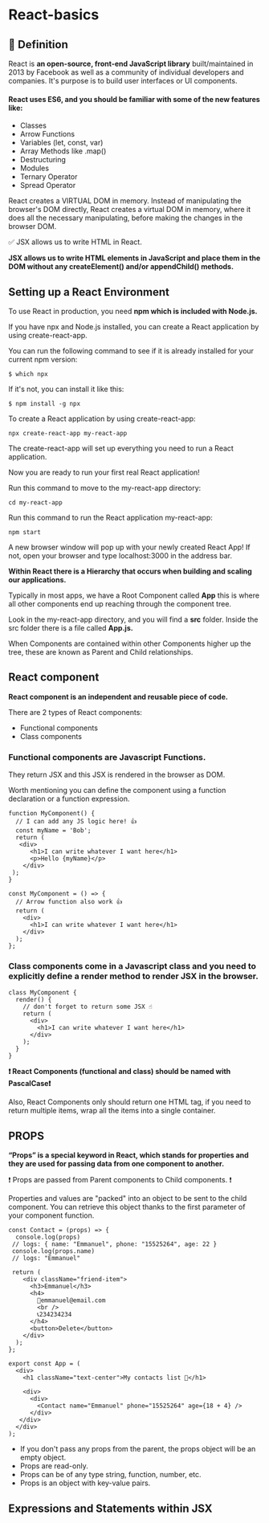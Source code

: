 # React-basics
## 📖 Definition ##
React is **an open-source, front-end JavaScript library** built/maintained in 2013 by Facebook as well as a community of individual developers and companies.
It's purpose is to build user interfaces or UI components.

#### React uses ES6, and you should be familiar with some of the new features like: ####

- Classes
- Arrow Functions
- Variables (let, const, var)
- Array Methods like .map()
- Destructuring
- Modules
- Ternary Operator
- Spread Operator

React creates a VIRTUAL DOM in memory. Instead of manipulating the browser's DOM directly, React creates a virtual DOM in memory, 
where it does all the necessary manipulating, before making the changes in the browser DOM.

✅ JSX allows us to write HTML in React. 

**JSX allows us to write HTML elements in JavaScript and place them in the DOM without any createElement()  and/or appendChild() methods.**

## Setting up a React Environment ##

To use React in production, you need **npm which is included with Node.js.**


If you have npx and Node.js installed, you can create a React application by using create-react-app.

You can run the following command to see if it is already installed for your current npm version:

```
$ which npx
```
If it's not, you can install it like this:

```
$ npm install -g npx
```

To create a React application by using create-react-app: 

```
npx create-react-app my-react-app
```

The create-react-app will set up everything you need to run a React application.

Now you are ready to run your first real React application!

Run this command to move to the my-react-app directory:
```
cd my-react-app
```
Run this command to run the React application my-react-app:

```
npm start
```
A new browser window will pop up with your newly created React App! If not, open your browser and type localhost:3000 in the address bar.

**Within React there is a Hierarchy that occurs when building and scaling our applications.**

Typically in most apps, we have a Root Component called **App** this is where all other components end up reaching through the component tree.

Look in the my-react-app directory, and you will find a **src** folder. Inside the src folder there is a file called **App.js.**

When Components are contained within other Components higher up the tree, these are known as Parent and Child relationships.


## React component ##
**React component  is an independent and reusable piece of code.**


There are 2 types of React components:
- Functional components
- Class components

### Functional components are Javascript Functions. ###

They return JSX and this JSX is rendered in the browser as DOM. 

Worth mentioning you can define the component using a function declaration or a function expression.

```
function MyComponent() {
  // I can add any JS logic here! 👍 
  const myName = 'Bob';
  return (
   <div>
      <h1>I can write whatever I want here</h1>
      <p>Hello {myName}</p>
    </div>
 );
}
```

```
const MyComponent = () => {
  // Arrow function also work 👍 
  return (
    <div>
      <h1>I can write whatever I want here</h1>
    </div>
  );
};
```
### Class components come in a Javascript class and you need to explicitly define a render method to render JSX in the browser. ###

```
class MyComponent {
  render() {
    // don't forget to return some JSX ☝️
    return (
      <div>
        <h1>I can write whatever I want here</h1>
      </div>
    );
  }
}
```

**❗️ React Components (functional and class) should be named with PascalCase❗️**

Also,  React Components only should return one HTML tag, if you need to return multiple items, wrap all the items into a single container.

## PROPS ##

**“Props” is a special keyword in React, which stands for properties and they are used for passing data from one component to another.**

❗️ Props are passed from Parent components to Child components. ❗️

Properties and values are "packed" into an object to be sent to the child component. You can retrieve this object thanks to the first parameter of your component function.

```
const Contact = (props) => {
  console.log(props)
 // logs: { name: "Emmanuel", phone: "15525264", age: 22 }
 console.log(props.name)
 // logs: "Emmanuel"

 return (
    <div className="friend-item">
      <h3>Emmanuel</h3>
      <h4>
        📧emmanuel@email.com
        <br />
        📞234234234
      </h4>
      <button>Delete</button>
    </div>
  );
};

export const App = (
  <div>
    <h1 className="text-center">My contacts list 📱</h1>

    <div>
      <div>
        <Contact name="Emmanuel" phone="15525264" age={18 + 4} />
      </div>
   </div>
  </div>
);
``` 

- If you don't pass any props from the parent, the props object will be an empty object.
- Props are read-only.
- Props can be of any type string, function, number, etc.
- Props is an object with key-value pairs.


## Expressions and Statements within JSX ##









